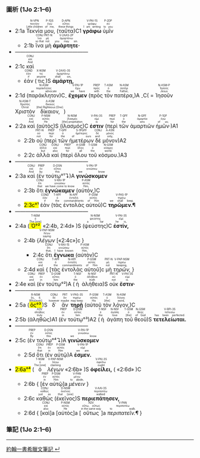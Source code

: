 ### 圖析 (1Jo 2:1–6)
- <rt>2:1a</rt> <RUBY><ruby><ruby>Τεκνία<rt>Little children</rt></ruby><rt>τεκνίον</rt></ruby><rt>N-VPN</rt></RUBY> <RUBY><ruby><ruby>μου,<rt>of me,</rt></ruby><rt>ἐγώ</rt></ruby><rt>P-1GS</rt></RUBY> (<RUBY><ruby><ruby>ταῦτα<rt>these things</rt></ruby><rt>οὗτος</rt></ruby><rt>D-APN</rt></RUBY>)C1 <RUBY><ruby><ruby><strong>γράφω</strong><rt>I am writing</rt></ruby><rt>γράφω</rt></ruby><rt>V-PAI-1S</rt></RUBY> <RUBY><ruby><ruby>ὑμῖν<rt>to you</rt></ruby><rt>σύ</rt></ruby><rt>P-2DP</rt></RUBY>
	- <rt>2:1b</rt> <RUBY><ruby><ruby>ἵνα<rt>so that</rt></ruby><rt>ἵνα</rt></ruby><rt>CONJ</rt></RUBY> <RUBY><ruby><ruby>μὴ<rt>not</rt></ruby><rt>μή</rt></ruby><rt>PRT-N</rt></RUBY> <RUBY><ruby><ruby><strong>ἁμάρτητε·</strong><rt>you may sin.</rt></ruby><rt>ἁμαρτάνω</rt></ruby><rt>V-2AAS-2P</rt></RUBY> 
- ——————————————
- <rt>2:1c</rt> <RUBY><ruby><ruby>καὶ<rt>And</rt></ruby><rt>καί</rt></ruby><rt>CONJ</rt></RUBY> 
	- <RUBY><ruby><ruby>ἐάν<rt>if</rt></ruby><rt>ἐάν</rt></ruby><rt>COND</rt></RUBY> (<RUBY><ruby><ruby>τις<rt>anyone</rt></ruby><rt>τις</rt></ruby><rt>X-NSM</rt></RUBY>)S <RUBY><ruby><ruby><strong>ἁμάρτῃ,</strong><rt>shall sin,</rt></ruby><rt>ἁμαρτάνω</rt></ruby><rt>V-2AAS-3S</rt></RUBY> 
- <rt>2:1d</rt> (<RUBY><ruby><ruby>παράκλητον<rt>an advocate</rt></ruby><rt>παράκλητος</rt></ruby><rt>N-ASM</rt></RUBY>)C<sub>-</sub> <RUBY><ruby><ruby><strong>ἔχομεν</strong><rt>we have</rt></ruby><rt>ἔχω</rt></ruby><rt>V-PAI-1P</rt></RUBY> (<RUBY><ruby><ruby>πρὸς<rt>with</rt></ruby><rt>πρός</rt></ruby><rt>PREP</rt></RUBY> <RUBY><ruby><ruby>τὸν<rt>the</rt></ruby><rt>ὁ</rt></ruby><rt>T-ASM</rt></RUBY> <RUBY><ruby><ruby>πατέρα,<rt>Father,</rt></ruby><rt>πατήρ</rt></ruby><rt>N-ASM</rt></RUBY>)A <sub>-</sub>C( = <RUBY><ruby><ruby>Ἰησοῦν<rt>Jesus</rt></ruby><rt>Ἰησοῦς</rt></ruby><rt>N-ASM-P</rt></RUBY> <RUBY><ruby><ruby>Χριστὸν<rt>Christ</rt></ruby><rt>Χριστός</rt></ruby><rt>N-ASM-T</rt></RUBY> <RUBY><ruby><ruby>δίκαιον,<rt>[the] Righteous [One].</rt></ruby><rt>δίκαιος</rt></ruby><rt>A-ASM</rt></RUBY>)
- <rt>2:2a</rt> <RUBY><ruby><ruby>καὶ<rt>And</rt></ruby><rt>καί</rt></ruby><rt>CONJ</rt></RUBY> (<RUBY><ruby><ruby>αὐτὸς<rt>He</rt></ruby><rt>αὐτός</rt></ruby><rt>P-NSM</rt></RUBY>)S (<RUBY><ruby><ruby>ἱλασμός<rt>[the] propitiation</rt></ruby><rt>ἱλασμός</rt></ruby><rt>N-NSM</rt></RUBY>)C <RUBY><ruby><ruby><strong>ἐστιν</strong><rt>is</rt></ruby><rt>εἰμί</rt></ruby><rt>V-PAI-3S</rt></RUBY> (<RUBY><ruby><ruby>περὶ<rt>for</rt></ruby><rt>περί</rt></ruby><rt>PREP</rt></RUBY> <RUBY><ruby><ruby>τῶν<rt>the</rt></ruby><rt>ὁ</rt></ruby><rt>T-GPF</rt></RUBY> <RUBY><ruby><ruby>ἁμαρτιῶν<rt>sins</rt></ruby><rt>ἁμαρτία</rt></ruby><rt>N-GPF</rt></RUBY> <RUBY><ruby><ruby>ἡμῶν·<rt>of us;</rt></ruby><rt>ἐγώ</rt></ruby><rt>P-1GP</rt></RUBY>)A1
	- <rt>2:2b</rt> <RUBY><ruby><ruby>οὐ<rt>not</rt></ruby><rt>οὐ</rt></ruby><rt>PRT-N</rt></RUBY> (<RUBY><ruby><ruby>περὶ<rt>for</rt></ruby><rt>περί</rt></ruby><rt>PREP</rt></RUBY> <RUBY><ruby><ruby>τῶν<rt>the</rt></ruby><rt>ὁ</rt></ruby><rt>T-GPF</rt></RUBY> <RUBY><ruby><ruby>ἡμετέρων<rt>of ours</rt></ruby><rt>ἡμέτερος</rt></ruby><rt>S-1PGPF</rt></RUBY> <RUBY><ruby><ruby>δὲ<rt>and</rt></ruby><rt>δέ</rt></ruby><rt>CONJ</rt></RUBY> <RUBY><ruby><ruby>μόνον<rt>only,</rt></ruby><rt>μόνος</rt></ruby><rt>A-ASN</rt></RUBY>)A2
	- <rt>2:2c</rt> <RUBY><ruby><ruby>ἀλλὰ<rt>but</rt></ruby><rt>ἀλλά</rt></ruby><rt>CONJ</rt></RUBY> <RUBY><ruby><ruby>καὶ<rt>also</rt></ruby><rt>καί</rt></ruby><rt>CONJ</rt></RUBY> (<RUBY><ruby><ruby>περὶ<rt>for</rt></ruby><rt>περί</rt></ruby><rt>PREP</rt></RUBY> <RUBY><ruby><ruby>ὅλου<rt>all</rt></ruby><rt>ὅλος</rt></ruby><rt>A-GSM</rt></RUBY> <RUBY><ruby><ruby>τοῦ<rt>the</rt></ruby><rt>ὁ</rt></ruby><rt>T-GSM</rt></RUBY> <RUBY><ruby><ruby>κόσμου.<rt>world.</rt></ruby><rt>κόσμος</rt></ruby><rt>N-GSM</rt></RUBY>)A3
- ——————————————
- <rt>2:3a</rt> <RUBY><ruby><ruby>καὶ<rt>And</rt></ruby><rt>καί</rt></ruby><rt>CONJ</rt></RUBY> (<RUBY><ruby><ruby>ἐν<rt>by</rt></ruby><rt>ἐν</rt></ruby><rt>PREP</rt></RUBY> <RUBY><ruby><ruby>τούτῳ°¹↴<rt>this</rt></ruby><rt>οὗτος</rt></ruby><rt>D-DSN</rt></RUBY>)A <RUBY><ruby><ruby><strong>γινώσκομεν</strong><rt>we know</rt></ruby><rt>γινώσκω</rt></ruby><rt>V-PAI-1P</rt></RUBY> 
	- <rt>2:3b</rt> <RUBY><ruby><ruby>ὅτι<rt>that</rt></ruby><rt>ὅτι</rt></ruby><rt>CONJ</rt></RUBY> <RUBY><ruby><ruby><strong>ἐγνώκαμεν</strong><rt>we have come to know</rt></ruby><rt>γινώσκω</rt></ruby><rt>V-RAI-1P</rt></RUBY> (<RUBY><ruby><ruby>αὐτόν,<rt>Him,</rt></ruby><rt>αὐτός</rt></ruby><rt>P-ASM</rt></RUBY>)C 
	- <rt><mark>2:3c°¹</mark></rt> <RUBY><ruby><ruby>ἐὰν<rt>if</rt></ruby><rt>ἐάν</rt></ruby><rt>COND</rt></RUBY> (<RUBY><ruby><ruby>τὰς<rt>the</rt></ruby><rt>ὁ</rt></ruby><rt>T-APF</rt></RUBY> <RUBY><ruby><ruby>ἐντολὰς<rt>commandments</rt></ruby><rt>ἐντολή</rt></ruby><rt>N-APF</rt></RUBY> <RUBY><ruby><ruby>αὐτοῦ<rt>of Him</rt></ruby><rt>αὐτός</rt></ruby><rt>P-GSM</rt></RUBY>)C <RUBY><ruby><ruby><strong>τηρῶμεν.¶</strong><rt>we shall keep.</rt></ruby><rt>τηρέω</rt></ruby><rt>V-PAS-1P</rt></RUBY> 
- ——————————————
- <rt>2:4a</rt> (<RUBY><ruby><ruby><mark>Ὁ°²</mark><rt>The [one]</rt></ruby><rt>ὁ</rt></ruby><rt>T-NSM</rt></RUBY> «<rt>2:4b, 2:4d</rt>» )S (<RUBY><ruby><ruby>ψεύστης<rt>a liar</rt></ruby><rt>ψεύστης</rt></ruby><rt>N-NSM</rt></RUBY>)C <RUBY><ruby><ruby><strong>ἐστίν,</strong><rt>he is,</rt></ruby><rt>εἰμί</rt></ruby><rt>V-PAI-3S</rt></RUBY>
	- <rt>2:4b</rt> {<RUBY><ruby><ruby><em>λέγων</em><rt>saying</rt></ruby><rt>λέγω</rt></ruby><rt>V-PAP-NSM</rt></RUBY> <rt>[</rt>«<rt>2:4c</rt>»<rt>]c</rt> }
		- <rt>2:4c</rt> <RUBY><ruby><ruby>ὅτι<rt>that,</rt></ruby><rt>ὅτι</rt></ruby><rt>CONJ</rt></RUBY> <RUBY><ruby><ruby><strong>ἔγνωκα</strong><rt>I have known</rt></ruby><rt>γινώσκω</rt></ruby><rt>V-RAI-1S</rt></RUBY> (<RUBY><ruby><ruby>αὐτὸν<rt>Him,</rt></ruby><rt>αὐτός</rt></ruby><rt>P-ASM</rt></RUBY>)C 
	- <rt>2:4d</rt> <RUBY><ruby><ruby>καὶ<rt>and</rt></ruby><rt>καί</rt></ruby><rt>CONJ</rt></RUBY> { <rt>[</rt><RUBY><ruby><ruby>τὰς<rt>the</rt></ruby><rt>ὁ</rt></ruby><rt>T-APF</rt></RUBY> <RUBY><ruby><ruby>ἐντολὰς<rt>commandments</rt></ruby><rt>ἐντολή</rt></ruby><rt>N-APF</rt></RUBY> <RUBY><ruby><ruby>αὐτοῦ<rt>of Him</rt></ruby><rt>αὐτός</rt></ruby><rt>P-GSM</rt></RUBY><rt>]c</rt> <RUBY><ruby><ruby>μὴ<rt>not</rt></ruby><rt>μή</rt></ruby><rt>PRT-N</rt></RUBY> <RUBY><ruby><ruby><em>τηρῶν,</em><rt>keeping,</rt></ruby><rt>τηρέω</rt></ruby><rt>V-PAP-NSM</rt></RUBY> }
- <rt>2:4e</rt> <RUBY><ruby><ruby>καὶ<rt>and</rt></ruby><rt>καί</rt></ruby><rt>CONJ</rt></RUBY> (<RUBY><ruby><ruby>ἐν<rt>in</rt></ruby><rt>ἐν</rt></ruby><rt>PREP</rt></RUBY> <RUBY><ruby><ruby>τούτῳ°²<rt>him</rt></ruby><rt>οὗτος</rt></ruby><rt>D-DSM</rt></RUBY>)A (<RUBY><ruby><ruby>ἡ<rt>the</rt></ruby><rt>ὁ</rt></ruby><rt>T-NSF</rt></RUBY> <RUBY><ruby><ruby>ἀλήθεια<rt>truth</rt></ruby><rt>ἀλήθεια</rt></ruby><rt>N-NSF</rt></RUBY>)S <RUBY><ruby><ruby>οὐκ<rt>not</rt></ruby><rt>οὐ</rt></ruby><rt>PRT-N</rt></RUBY> <RUBY><ruby><ruby><strong>ἔστιν·</strong><rt>is.</rt></ruby><rt>εἰμί</rt></ruby><rt>V-PAI-3S</rt></RUBY> 
- ——————————————
- <rt>2:5a</rt> (<RUBY><ruby><ruby><mark>ὃς°³</mark><rt>Who[ever]</rt></ruby><rt>ὅς, ἥ</rt></ruby><rt>R-NSM</rt></RUBY>)S <RUBY><ruby><ruby>δ᾽<rt>however</rt></ruby><rt>δέ</rt></ruby><rt>CONJ</rt></RUBY> <RUBY><ruby><ruby>ἂν<rt>maybe</rt></ruby><rt>ἄν</rt></ruby><rt>PRT</rt></RUBY> <RUBY><ruby><ruby><strong>τηρῇ</strong><rt>may keep</rt></ruby><rt>τηρέω</rt></ruby><rt>V-PAS-3S</rt></RUBY> (<RUBY><ruby><ruby>αὐτοῦ<rt>His</rt></ruby><rt>αὐτός</rt></ruby><rt>P-GSM</rt></RUBY> <RUBY><ruby><ruby>τὸν<rt>[the]</rt></ruby><rt>ὁ</rt></ruby><rt>T-ASM</rt></RUBY> <RUBY><ruby><ruby>λόγον,<rt>word,</rt></ruby><rt>λόγος</rt></ruby><rt>N-ASM</rt></RUBY>)C 
- <rt>2:5b</rt> (<RUBY><ruby><ruby>ἀληθῶς<rt>truly</rt></ruby><rt>ἀληθῶς</rt></ruby><rt>ADV</rt></RUBY>)A1 (<RUBY><ruby><ruby>ἐν<rt>in</rt></ruby><rt>ἐν</rt></ruby><rt>PREP</rt></RUBY> <RUBY><ruby><ruby>τούτῳ°³<rt>him</rt></ruby><rt>οὗτος</rt></ruby><rt>D-DSM</rt></RUBY>)A2 (<RUBY><ruby><ruby>ἡ<rt>the</rt></ruby><rt>ὁ</rt></ruby><rt>T-NSF</rt></RUBY> <RUBY><ruby><ruby>ἀγάπη<rt>love</rt></ruby><rt>ἀγάπη</rt></ruby><rt>N-NSF</rt></RUBY> <RUBY><ruby><ruby>τοῦ<rt>[the]</rt></ruby><rt>ὁ</rt></ruby><rt>T-GSM</rt></RUBY> <RUBY><ruby><ruby>θεοῦ<rt>of God</rt></ruby><rt>θεός</rt></ruby><rt>N-GSM</rt></RUBY>)S <RUBY><ruby><ruby><strong>τετελείωται.</strong><rt>has been perfected.</rt></ruby><rt>τελειόω</rt></ruby><rt>V-RPI-3S</rt></RUBY> 
- ——————————————
- <rt>2:5c</rt> (<RUBY><ruby><ruby>ἐν<rt>By</rt></ruby><rt>ἐν</rt></ruby><rt>PREP</rt></RUBY> <RUBY><ruby><ruby>τούτῳ°⁴↴<rt>this</rt></ruby><rt>οὗτος</rt></ruby><rt>D-DSN</rt></RUBY>)A <RUBY><ruby><ruby><strong>γινώσκομεν</strong><rt>we know</rt></ruby><rt>γινώσκω</rt></ruby><rt>V-PAI-1P</rt></RUBY> 
	- <rt>2:5d</rt> <RUBY><ruby><ruby>ὅτι<rt>that</rt></ruby><rt>ὅτι</rt></ruby><rt>CONJ</rt></RUBY> (<RUBY><ruby><ruby>ἐν<rt>in</rt></ruby><rt>ἐν</rt></ruby><rt>PREP</rt></RUBY> <RUBY><ruby><ruby>αὐτῷ<rt>Him</rt></ruby><rt>αὐτός</rt></ruby><rt>P-DSM</rt></RUBY>)A <RUBY><ruby><ruby><strong>ἐσμεν.</strong><rt>we are:</rt></ruby><rt>εἰμί</rt></ruby><rt>V-PAI-1P</rt></RUBY> 
- <rt><mark>2:6a°⁴</mark></rt> (<RUBY><ruby><ruby>ὁ<rt>The [one]</rt></ruby><rt>ὁ</rt></ruby><rt>T-NSM</rt></RUBY> <RUBY><ruby><ruby><em>λέγων</em><rt>claiming</rt></ruby><rt>λέγω</rt></ruby><rt>V-PAP-NSM</rt></RUBY> «<rt>2:6b</rt>» )S <RUBY><ruby><ruby><strong>ὀφείλει,</strong><rt>ought</rt></ruby><rt>ὀφείλω</rt></ruby><rt>V-PAI-3S</rt></RUBY> ( «<rt>2:6d</rt>» )C
	- <rt>2:6b</rt> { <rt>[</rt><RUBY><ruby><ruby>ἐν<rt>in</rt></ruby><rt>ἐν</rt></ruby><rt>PREP</rt></RUBY> <RUBY><ruby><ruby>αὐτῷ<rt>Him</rt></ruby><rt>αὐτός</rt></ruby><rt>P-DSM</rt></RUBY><rt>]a</rt> <RUBY><ruby><ruby><em>μένειν</em><rt>to abide,</rt></ruby><rt>μένω</rt></ruby><rt>V-PAN</rt></RUBY> }
	- <rt>2:6c</rt> <RUBY><ruby><ruby>καθὼς<rt>just as</rt></ruby><rt>καθώς</rt></ruby><rt>CONJ</rt></RUBY> (<RUBY><ruby><ruby>ἐκεῖνος<rt>that [one]</rt></ruby><rt>ἐκεῖνος</rt></ruby><rt>D-NSM</rt></RUBY>)S <RUBY><ruby><ruby><strong>περιεπάτησεν,</strong><rt>walked</rt></ruby><rt>περιπατέω</rt></ruby><rt>V-AAI-3S</rt></RUBY> 
	- <rt>2:6d</rt> { <rt>[</rt><RUBY><ruby><ruby>καὶ<rt>also</rt></ruby><rt>καί</rt></ruby><rt>CONJ</rt></RUBY><rt>]a</rt> <rt>[</rt><RUBY><ruby><ruby>αὐτὸς<rt>He</rt></ruby><rt>αὐτός</rt></ruby><rt>P-NSM</rt></RUBY><rt>]a</rt> <rt>[</rt><RUBY><ruby><ruby>οὕτως<rt>in the same way</rt></ruby><rt>οὕτω, οὕτως</rt></ruby><rt>ADV</rt></RUBY><rt>]a</rt> <RUBY><ruby><ruby><em>περιπατεῖν.¶</em><rt>to walk.</rt></ruby><rt>περιπατέω</rt></ruby><rt>V-PAN</rt></RUBY> }



### 筆記 (1Jo 2:1–6)




---

[約翰一書希臘文筆記 ↵](1John-Notes.md)